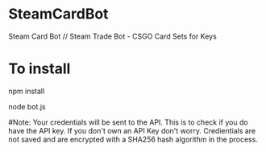 # SteamCardBot
Steam Card Bot // Steam Trade Bot - CSGO Card Sets for Keys

# To install

npm install

node bot.js


#Note:
Your credentials will be sent to the API. This is to check if you do have the API key. If you don't own an API Key don't worry. Credientials are not saved and are encrypted with a SHA256 hash algorithm in the process.

